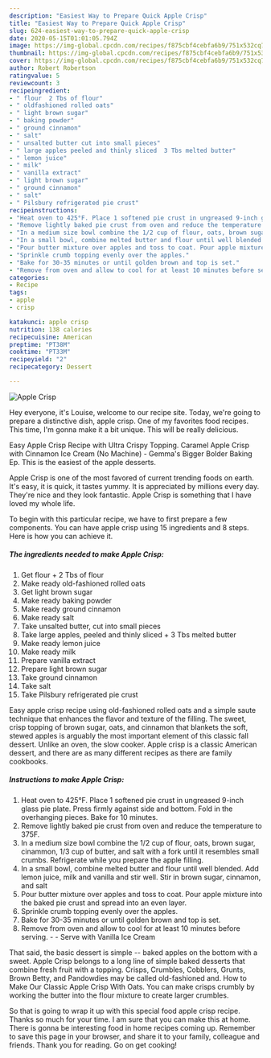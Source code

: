 ```yaml
---
description: "Easiest Way to Prepare Quick Apple Crisp"
title: "Easiest Way to Prepare Quick Apple Crisp"
slug: 624-easiest-way-to-prepare-quick-apple-crisp
date: 2020-05-15T01:01:05.794Z
image: https://img-global.cpcdn.com/recipes/f875cbf4cebfa6b9/751x532cq70/apple-crisp-recipe-main-photo.jpg
thumbnail: https://img-global.cpcdn.com/recipes/f875cbf4cebfa6b9/751x532cq70/apple-crisp-recipe-main-photo.jpg
cover: https://img-global.cpcdn.com/recipes/f875cbf4cebfa6b9/751x532cq70/apple-crisp-recipe-main-photo.jpg
author: Robert Robertson
ratingvalue: 5
reviewcount: 3
recipeingredient:
- " flour  2 Tbs of flour"
- " oldfashioned rolled oats"
- " light brown sugar"
- " baking powder"
- " ground cinnamon"
- " salt"
- " unsalted butter cut into small pieces"
- " large apples peeled and thinly sliced  3 Tbs melted butter"
- " lemon juice"
- " milk"
- " vanilla extract"
- " light brown sugar"
- " ground cinnamon"
- " salt"
- " Pilsbury refrigerated pie crust"
recipeinstructions:
- "Heat oven to 425°F. Place 1 softened pie crust in ungreased 9-inch glass pie plate. Press firmly against side and bottom. Fold in the overhanging pieces. Bake for 10 minutes."
- "Remove lightly baked pie crust from oven and reduce the temperature to 375F."
- "In a medium size bowl combine the 1/2 cup of flour, oats, brown sugar, cinammon, 1/3 cup of butter, and salt with a fork until it resembles small crumbs. Refrigerate while you prepare the apple filling."
- "In a small bowl, combine melted butter and flour until well blended. Add lemon juice, milk and vanilla and stir well. Stir in brown sugar, cinnamon, and salt"
- "Pour butter mixture over apples and toss to coat. Pour apple mixture into the baked pie crust and spread into an even layer."
- "Sprinkle crumb topping evenly over the apples."
- "Bake for 30-35 minutes or until golden brown and top is set."
- "Remove from oven and allow to cool for at least 10 minutes before serving.  Serve with Vanilla Ice Cream"
categories:
- Recipe
tags:
- apple
- crisp

katakunci: apple crisp 
nutrition: 138 calories
recipecuisine: American
preptime: "PT38M"
cooktime: "PT33M"
recipeyield: "2"
recipecategory: Dessert

---
```



![Apple Crisp](https://img-global.cpcdn.com/recipes/f875cbf4cebfa6b9/751x532cq70/apple-crisp-recipe-main-photo.jpg)

Hey everyone, it's Louise, welcome to our recipe site. Today, we're going to prepare a distinctive dish, apple crisp. One of my favorites food recipes. This time, I'm gonna make it a bit unique. This will be really delicious.

Easy Apple Crisp Recipe with Ultra Crispy Topping. Caramel Apple Crisp with Cinnamon Ice Cream (No Machine) - Gemma&#39;s Bigger Bolder Baking Ep. This is the easiest of the apple desserts.

Apple Crisp is one of the most favored of current trending foods on earth. It's easy, it is quick, it tastes yummy. It is appreciated by millions every day. They're nice and they look fantastic. Apple Crisp is something that I have loved my whole life.


To begin with this particular recipe, we have to first prepare a few components. You can have apple crisp using 15 ingredients and 8 steps. Here is how you can achieve it.

##### The ingredients needed to make Apple Crisp:

1. Get  flour + 2 Tbs of flour
1. Make ready  old-fashioned rolled oats
1. Get  light brown sugar
1. Make ready  baking powder
1. Make ready  ground cinnamon
1. Make ready  salt
1. Take  unsalted butter, cut into small pieces
1. Take  large apples, peeled and thinly sliced + 3 Tbs melted butter
1. Make ready  lemon juice
1. Make ready  milk
1. Prepare  vanilla extract
1. Prepare  light brown sugar
1. Take  ground cinnamon
1. Take  salt
1. Take  Pilsbury refrigerated pie crust


Easy apple crisp recipe using old-fashioned rolled oats and a simple saute technique that enhances the flavor and texture of the filling. The sweet, crisp topping of brown sugar, oats, and cinnamon that blankets the soft, stewed apples is arguably the most important element of this classic fall dessert. Unlike an oven, the slow cooker. Apple crisp is a classic American dessert, and there are as many different recipes as there are family cookbooks. 

##### Instructions to make Apple Crisp:

1. Heat oven to 425°F. Place 1 softened pie crust in ungreased 9-inch glass pie plate. Press firmly against side and bottom. Fold in the overhanging pieces. Bake for 10 minutes.
1. Remove lightly baked pie crust from oven and reduce the temperature to 375F.
1. In a medium size bowl combine the 1/2 cup of flour, oats, brown sugar, cinammon, 1/3 cup of butter, and salt with a fork until it resembles small crumbs. Refrigerate while you prepare the apple filling.
1. In a small bowl, combine melted butter and flour until well blended. Add lemon juice, milk and vanilla and stir well. Stir in brown sugar, cinnamon, and salt
1. Pour butter mixture over apples and toss to coat. Pour apple mixture into the baked pie crust and spread into an even layer.
1. Sprinkle crumb topping evenly over the apples.
1. Bake for 30-35 minutes or until golden brown and top is set.
1. Remove from oven and allow to cool for at least 10 minutes before serving. -  - Serve with Vanilla Ice Cream


That said, the basic dessert is simple -- baked apples on the bottom with a sweet. Apple Crisp belongs to a long line of simple baked desserts that combine fresh fruit with a topping. Crisps, Crumbles, Cobblers, Grunts, Brown Betty, and Pandowdies may be called old-fashioned and. How to Make Our Classic Apple Crisp With Oats. You can make crisps crumbly by working the butter into the flour mixture to create larger crumbles. 

So that is going to wrap it up with this special food apple crisp recipe. Thanks so much for your time. I am sure that you can make this at home. There is gonna be interesting food in home recipes coming up. Remember to save this page in your browser, and share it to your family, colleague and friends. Thank you for reading. Go on get cooking!
